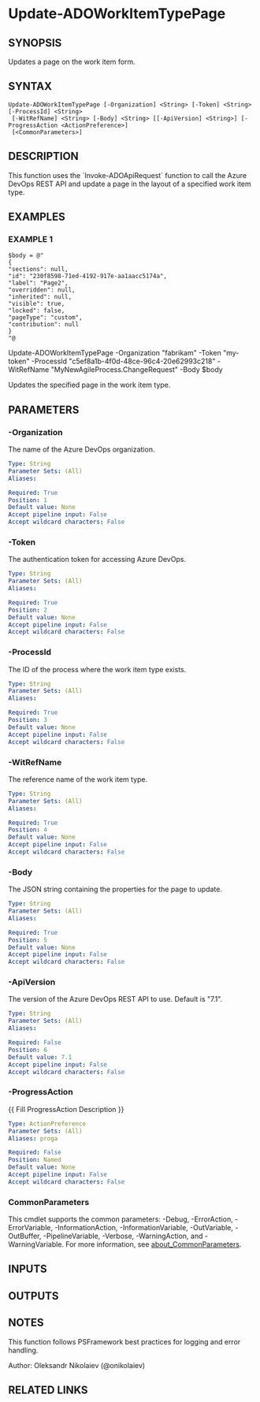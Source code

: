 ﻿---
external help file: ado.core-help.xml
Module Name: ado.core
online version:
schema: 2.0.0
---

# Update-ADOWorkItemTypePage

## SYNOPSIS
Updates a page on the work item form.

## SYNTAX

```
Update-ADOWorkItemTypePage [-Organization] <String> [-Token] <String> [-ProcessId] <String>
 [-WitRefName] <String> [-Body] <String> [[-ApiVersion] <String>] [-ProgressAction <ActionPreference>]
 [<CommonParameters>]
```

## DESCRIPTION
This function uses the \`Invoke-ADOApiRequest\` function to call the Azure DevOps REST API and update a page in the layout of a specified work item type.

## EXAMPLES

### EXAMPLE 1
```
$body = @"
{
"sections": null,
"id": "230f8598-71ed-4192-917e-aa1aacc5174a",
"label": "Page2",
"overridden": null,
"inherited": null,
"visible": true,
"locked": false,
"pageType": "custom",
"contribution": null
}
"@
```

Update-ADOWorkItemTypePage -Organization "fabrikam" -Token "my-token" -ProcessId "c5ef8a1b-4f0d-48ce-96c4-20e62993c218" -WitRefName "MyNewAgileProcess.ChangeRequest" -Body $body

Updates the specified page in the work item type.

## PARAMETERS

### -Organization
The name of the Azure DevOps organization.

```yaml
Type: String
Parameter Sets: (All)
Aliases:

Required: True
Position: 1
Default value: None
Accept pipeline input: False
Accept wildcard characters: False
```

### -Token
The authentication token for accessing Azure DevOps.

```yaml
Type: String
Parameter Sets: (All)
Aliases:

Required: True
Position: 2
Default value: None
Accept pipeline input: False
Accept wildcard characters: False
```

### -ProcessId
The ID of the process where the work item type exists.

```yaml
Type: String
Parameter Sets: (All)
Aliases:

Required: True
Position: 3
Default value: None
Accept pipeline input: False
Accept wildcard characters: False
```

### -WitRefName
The reference name of the work item type.

```yaml
Type: String
Parameter Sets: (All)
Aliases:

Required: True
Position: 4
Default value: None
Accept pipeline input: False
Accept wildcard characters: False
```

### -Body
The JSON string containing the properties for the page to update.

```yaml
Type: String
Parameter Sets: (All)
Aliases:

Required: True
Position: 5
Default value: None
Accept pipeline input: False
Accept wildcard characters: False
```

### -ApiVersion
The version of the Azure DevOps REST API to use.
Default is "7.1".

```yaml
Type: String
Parameter Sets: (All)
Aliases:

Required: False
Position: 6
Default value: 7.1
Accept pipeline input: False
Accept wildcard characters: False
```

### -ProgressAction
{{ Fill ProgressAction Description }}

```yaml
Type: ActionPreference
Parameter Sets: (All)
Aliases: proga

Required: False
Position: Named
Default value: None
Accept pipeline input: False
Accept wildcard characters: False
```

### CommonParameters
This cmdlet supports the common parameters: -Debug, -ErrorAction, -ErrorVariable, -InformationAction, -InformationVariable, -OutVariable, -OutBuffer, -PipelineVariable, -Verbose, -WarningAction, and -WarningVariable. For more information, see [about_CommonParameters](http://go.microsoft.com/fwlink/?LinkID=113216).

## INPUTS

## OUTPUTS

## NOTES
This function follows PSFramework best practices for logging and error handling.

Author: Oleksandr Nikolaiev (@onikolaiev)

## RELATED LINKS

